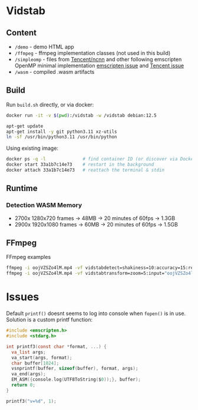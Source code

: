 # Vidstab

## Content

- `/demo` - demo HTML app
- `/ffmpeg` - ffmpeg implementation classes (not used in this build)
- `/simpleomp` - files from [Tencent/ncnn](https://github.com/Tencent/ncnn/blob/master/src) and other following emscripten OpenMP minimal implementation [emscripten issue](https://github.com/emscripten-core/emscripten/issues/13892#issuecomment-2599113825) and [Tencent issue](https://github.com/Tencent/ncnn/issues/5977)
- `/wasm` - compiled .wasm artifacts

## Build

Run `build.sh` directly, or via docker:

```sh
docker run -it -v $(pwd):/vidstab -w /vidstab debian:12.5

apt-get update
apt-get install -y git python3.11 xz-utils
ln -sf /usr/bin/python3.11 /usr/bin/python
```

Using existing image:

```sh
docker ps -q -l              # find container ID (or discover via Docker desktop)
docker start 33a1b7c14e73    # restart in the background
docker attach 33a1b7c14e73   # reattach the terminal & stdin
```

## Runtime

### Detection WASM Memory

- 2700x 1280x720 frames -> 48MB -> 20 minutes of 60fps -> 1.3GB
- 2900x 1920x1080 frames -> 60MB -> 20 minutes of 60fps -> 1.5GB

## FFmpeg

FFmpeg examples

```sh
ffmpeg -i oojVZSZo4lM.mp4 -vf vidstabdetect=shakiness=10:accuracy=15:result="oojVZSZo4lM.mp4.trf" -vframes 100 -f null -
ffmpeg -i oojVZSZo4lM.mp4 -vf vidstabtransform=zoom=5:input="oojVZSZo4lM.mp4.trf" oojVZSZo4lM-stab.mp4
```

# Issues

Default `printf()` doesnt seems to log into console when `fopen()` is in use. Solution is a custom printf function:

```c
#include <emscripten.h>
#include <stdarg.h>

int printf3(const char *format, ...) {
  va_list args;
  va_start(args, format);
  char buffer[1024];
  vsnprintf(buffer, sizeof(buffer), format, args);
  va_end(args);
  EM_ASM({console.log(UTF8ToString($0));}, buffer);
  return 0;
}

printf3("v=%d", 1);
```